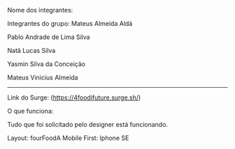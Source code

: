 Nome dos integrantes:

Integrantes do grupo:
Mateus Almeida Aldá

Pablo Andrade de Lima Silva

Natã Lucas Silva

Yasmin Silva da Conceição

Mateus Vinicius Almeida

___________________________________________________________

Link do Surge: (https://4foodifuture.surge.sh/)

O que funciona:

Tudo que foi solicitado pelo designer está funcionando.


Layout: fourFoodA
Mobile First: Iphone SE




